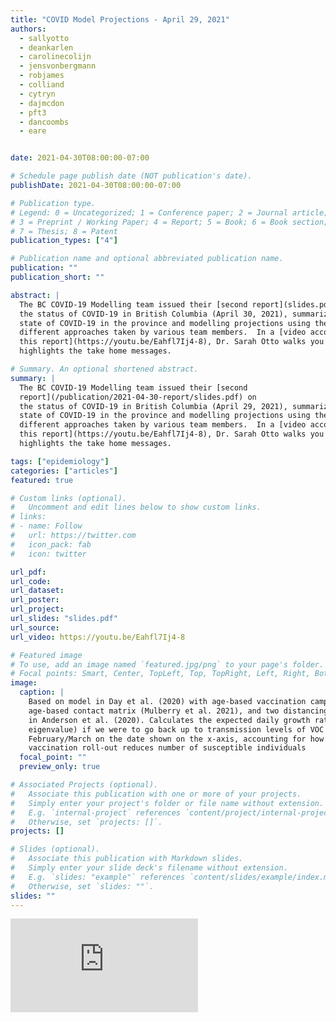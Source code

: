 ```yaml
---
title: "COVID Model Projections - April 29, 2021"
authors:
  - sallyotto
  - deankarlen
  - carolinecolijn
  - jensvonbergmann
  - robjames
  - colliand
  - cytryn
  - dajmcdon
  - pft3
  - dancoombs
  - eare


date: 2021-04-30T08:00:00-07:00

# Schedule page publish date (NOT publication's date).
publishDate: 2021-04-30T08:00:00-07:00

# Publication type.
# Legend: 0 = Uncategorized; 1 = Conference paper; 2 = Journal article;
# 3 = Preprint / Working Paper; 4 = Report; 5 = Book; 6 = Book section;
# 7 = Thesis; 8 = Patent
publication_types: ["4"]

# Publication name and optional abbreviated publication name.
publication: ""
publication_short: ""

abstract: |
  The BC COVID-19 Modelling team issued their [second report](slides.pdf) on
  the status of COVID-19 in British Columbia (April 30, 2021), summarizing the
  state of COVID-19 in the province and modelling projections using the
  different approaches taken by various team members.  In a [video accompanying
  this report](https://youtu.be/Eahfl7Ij4-8), Dr. Sarah Otto walks you through these results and
  highlights the take home messages.

# Summary. An optional shortened abstract.
summary: |
  The BC COVID-19 Modelling team issued their [second
  report](/publication/2021-04-30-report/slides.pdf) on
  the status of COVID-19 in British Columbia (April 29, 2021), summarizing the
  state of COVID-19 in the province and modelling projections using the
  different approaches taken by various team members.  In a [video accompanying
  this report](https://youtu.be/Eahfl7Ij4-8), Dr. Sarah Otto walks you through these results and
  highlights the take home messages.

tags: ["epidemiology"]
categories: ["articles"]
featured: true

# Custom links (optional).
#   Uncomment and edit lines below to show custom links.
# links:
# - name: Follow
#   url: https://twitter.com
#   icon_pack: fab
#   icon: twitter

url_pdf:
url_code:
url_dataset:
url_poster:
url_project:
url_slides: "slides.pdf"
url_source:
url_video: https://youtu.be/Eahfl7Ij4-8

# Featured image
# To use, add an image named `featured.jpg/png` to your page's folder. 
# Focal points: Smart, Center, TopLeft, Top, TopRight, Left, Right, BottomLeft, Bottom, BottomRight.
image:
  caption: |
    Based on model in Day et al. (2020) with age-based vaccination campaign,
    age-based contact matrix (Mulberry et al. 2021), and two distancing classes as
    in Anderson et al. (2020). Calculates the expected daily growth rate (leading
    eigenvalue) if we were to go back up to transmission levels of VOC in
    February/March on the date shown on the x-axis, accounting for how the
    vaccination roll-out reduces number of susceptible individuals
  focal_point: ""
  preview_only: true

# Associated Projects (optional).
#   Associate this publication with one or more of your projects.
#   Simply enter your project's folder or file name without extension.
#   E.g. `internal-project` references `content/project/internal-project/index.md`.
#   Otherwise, set `projects: []`.
projects: []

# Slides (optional).
#   Associate this publication with Markdown slides.
#   Simply enter your slide deck's filename without extension.
#   E.g. `slides: "example"` references `content/slides/example/index.md`.
#   Otherwise, set `slides: ""`.
slides: ""
---
```

<div class="youtube-container">
<iframe src="https://youtu.be/Eahfl7Ij4-8" title="YouTube video player" frameborder="0" allow="accelerometer; autoplay; clipboard-write; encrypted-media; gyroscope; picture-in-picture" allowfullscreen class="video"></iframe>
</div>
